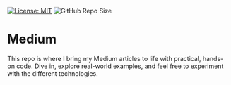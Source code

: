 [![License: MIT](https://img.shields.io/badge/License-MIT-brightgreen.svg)](https://opensource.org/licenses/MIT)
![GitHub Repo Size](https://img.shields.io/github/repo-size/AnishMulay/Medium)

# Medium
This repo is where I bring my Medium articles to life with practical, hands-on code. Dive in, explore real-world examples, and feel free to experiment with the different technologies.

